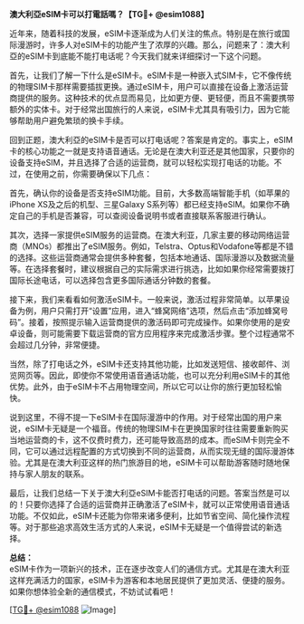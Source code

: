 **澳大利亞eSIM卡可以打電話嗎？【TG💪+ @esim1088】**

近年来，随着科技的发展，eSIM卡逐渐成为人们关注的焦点。特别是在旅行或国际漫游时，许多人对eSIM卡的功能产生了浓厚的兴趣。那么，问题来了：澳大利亞的eSIM卡到底能不能打电话呢？今天我们就来详细探讨一下这个问题。

首先，让我们了解一下什么是eSIM卡。eSIM卡是一种嵌入式SIM卡，它不像传统的物理SIM卡那样需要插拔更换。通过eSIM卡，用户可以直接在设备上激活运营商提供的服务。这种技术的优点显而易见，比如更方便、更轻便，而且不需要携带额外的实体卡。对于经常出国旅行的人来说，eSIM卡尤其具有吸引力，因为它能够帮助用户避免繁琐的换卡手续。

回到正题，澳大利亞的eSIM卡是否可以打电话呢？答案是肯定的。事实上，eSIM卡的核心功能之一就是支持语音通话。无论是在澳大利亚还是其他国家，只要你的设备支持eSIM，并且选择了合适的运营商，就可以轻松实现打电话的功能。不过，在使用之前，你需要确保以下几点：

首先，确认你的设备是否支持eSIM功能。目前，大多数高端智能手机（如苹果的iPhone XS及之后的机型、三星Galaxy S系列等）都已经支持eSIM。如果你不确定自己的手机是否兼容，可以查阅设备说明书或者直接联系客服进行确认。

其次，选择一家提供eSIM服务的运营商。在澳大利亚，几家主要的移动网络运营商（MNOs）都推出了eSIM服务。例如，Telstra、Optus和Vodafone等都是不错的选择。这些运营商通常会提供多种套餐，包括本地通话、国际漫游以及数据流量等。在选择套餐时，建议根据自己的实际需求进行挑选，比如如果你经常需要拨打国际长途电话，可以选择包含更多国际通话分钟数的套餐。

接下来，我们来看看如何激活eSIM卡。一般来说，激活过程非常简单。以苹果设备为例，用户只需打开“设置”应用，进入“蜂窝网络”选项，然后点击“添加蜂窝号码”。接着，按照提示输入运营商提供的激活码即可完成操作。如果你使用的是安卓设备，则可能需要下载运营商的官方应用程序来完成激活步骤。整个过程通常不会超过几分钟，非常便捷。

当然，除了打电话之外，eSIM卡还支持其他功能，比如发送短信、接收邮件、浏览网页等。因此，即使你不常使用语音通话功能，也可以充分利用eSIM卡的其他优势。此外，由于eSIM卡不占用物理空间，所以它可以让你的旅行更加轻松愉快。

说到这里，不得不提一下eSIM卡在国际漫游中的作用。对于经常出国的用户来说，eSIM卡无疑是一个福音。传统的物理SIM卡在更换国家时往往需要重新购买当地运营商的卡，这不仅费时费力，还可能导致高昂的成本。而eSIM卡则完全不同，它可以通过远程配置的方式切换到不同的运营商，从而实现无缝的国际漫游体验。尤其是在澳大利亚这样的热门旅游目的地，eSIM卡可以帮助游客随时随地保持与家人朋友的联系。

最后，让我们总结一下关于澳大利亞eSIM卡能否打电话的问题。答案当然是可以的！只要你选择了合适的运营商并正确激活了eSIM卡，就可以正常使用语音通话功能。不仅如此，eSIM卡还能为你带来诸多便利，比如节省空间、简化操作流程等。对于那些追求高效生活方式的人来说，eSIM卡无疑是一个值得尝试的新选择。

**总结：**  
eSIM卡作为一项新兴的技术，正在逐步改变人们的通信方式。尤其是在澳大利亚这样充满活力的国家，eSIM卡为游客和本地居民提供了更加灵活、便捷的服务。如果你想体验全新的通信模式，不妨试试看吧！  

[[TG💪+ @esim1088](https://t.me/s/esim1088) ![Image](https://i.postimg.cc/4NQfJmqS/Snipaste-2025-05-13-00-14-12.png)]